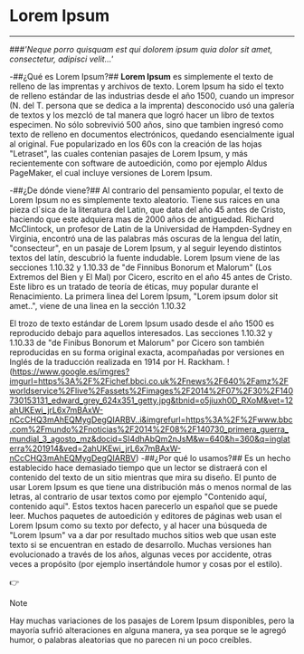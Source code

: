  # **Lorem Ipsum**
 ---
###_'Neque porro quisquam est qui dolorem ipsum quia dolor sit amet, consectetur, adipisci velit...'_

-##¿Qué es Lorem Ipsum?##
**Lorem Ipsum** es simplemente el texto de relleno de las imprentas y archivos de texto. Lorem Ipsum ha sido el texto de relleno estándar de las industrias desde el año 1500, cuando un impresor (N. del T. persona que se dedica a la imprenta) desconocido usó una galería de textos y los mezcló de tal manera que logró hacer un libro de textos especimen. No sólo sobrevivió 500 años, sino que tambien ingresó como texto de relleno en documentos electrónicos, quedando esencialmente igual al original. Fue popularizado en los 60s con la creación de las hojas "Letraset", las cuales contenian pasajes de Lorem Ipsum, y más recientemente con software de autoedición, como por ejemplo Aldus PageMaker, el cual incluye versiones de Lorem Ipsum.

-##¿De dónde viene?##
Al contrario del pensamiento popular, el texto de Lorem Ipsum no es simplemente texto aleatorio. Tiene sus raices en una pieza cl´sica de la literatura del Latin, que data del año 45 antes de Cristo, haciendo que este adquiera mas de 2000 años de antiguedad. Richard McClintock, un profesor de Latin de la Universidad de Hampden-Sydney en Virginia, encontró una de las palabras más oscuras de la lengua del latín, "consecteur", en un pasaje de Lorem Ipsum, y al seguir leyendo distintos textos del latín, descubrió la fuente indudable. Lorem Ipsum viene de las secciones 1.10.32 y 1.10.33 de "de Finnibus Bonorum et Malorum" (Los Extremos del Bien y El Mal) por Cicero, escrito en el año 45 antes de Cristo. Este libro es un tratado de teoría de éticas, muy popular durante el Renacimiento. La primera linea del Lorem Ipsum, "Lorem ipsum dolor sit amet..", viene de una linea en la sección 1.10.32

El trozo de texto estándar de Lorem Ipsum usado desde el año 1500 es reproducido debajo para aquellos interesados. Las secciones 1.10.32 y 1.10.33 de "de Finibus Bonorum et Malorum" por Cicero son también reproducidas en su forma original exacta, acompañadas por versiones en Inglés de la traducción realizada en 1914 por H. Rackham.
!(https://www.google.es/imgres?imgurl=https%3A%2F%2Fichef.bbci.co.uk%2Fnews%2F640%2Famz%2Fworldservice%2Flive%2Fassets%2Fimages%2F2014%2F07%2F30%2F140730153131_edward_grey_624x351_getty.jpg&tbnid=o5jiuxh0D_RXoM&vet=12ahUKEwi_jrL6x7mBAxW-nCcCHQ3mAhEQMygDegQIARBV..i&imgrefurl=https%3A%2F%2Fwww.bbc.com%2Fmundo%2Fnoticias%2F2014%2F08%2F140730_primera_guerra_mundial_3_agosto_mz&docid=SI4dhAbQm2nJsM&w=640&h=360&q=inglaterra%201914&ved=2ahUKEwi_jrL6x7mBAxW-nCcCHQ3mAhEQMygDegQIARBV)
-##¿Por qué lo usamos?##
Es un hecho establecido hace demasiado tiempo que un lector se distraerá con el contenido del texto de un sitio mientras que mira su diseño. El punto de usar Lorem Ipsum es que tiene una distribución más o menos normal de las letras, al contrario de usar textos como por ejemplo "Contenido aquí, contenido aquí". Estos textos hacen parecerlo un español que se puede leer. Muchos paquetes de autoedición y editores de páginas web usan el Lorem Ipsum como su texto por defecto, y al hacer una búsqueda de "Lorem Ipsum" va a dar por resultado muchos sitios web que usan este texto si se encuentran en estado de desarrollo. Muchas versiones han evolucionado a través de los años, algunas veces por accidente, otras veces a propósito (por ejemplo insertándole humor y cosas por el estilo).

:point_right:	

> [!NOTE]
> Hay muchas variaciones de los pasajes de Lorem Ipsum disponibles, pero la mayoría sufrió alteraciones en alguna manera, ya sea porque se le agregó humor, o palabras aleatorias que no parecen ni un poco creíbles.


